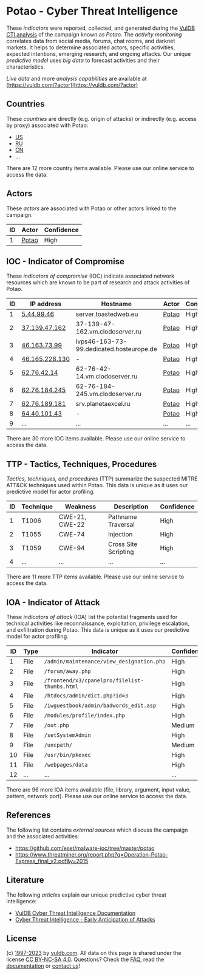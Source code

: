 # Potao - Cyber Threat Intelligence

These _indicators_ were reported, collected, and generated during the [VulDB CTI analysis](https://vuldb.com/?kb.cti) of the campaign known as _Potao_. The _activity monitoring_ correlates data from social media, forums, chat rooms, and darknet markets. It helps to determine associated actors, specific activities, expected intentions, emerging research, and ongoing attacks. Our unique _predictive model_ uses _big data_ to forecast activities and their characteristics.

_Live data_ and more _analysis capabilities_ are available at [https://vuldb.com/?actor](https://vuldb.com/?actor)

## Countries

These _countries_ are directly (e.g. origin of attacks) or indirectly (e.g. access by proxy) associated with Potao:

* [US](https://vuldb.com/?country.us)
* [RU](https://vuldb.com/?country.ru)
* [CN](https://vuldb.com/?country.cn)
* ...

There are 12 more country items available. Please use our online service to access the data.

## Actors

These _actors_ are associated with Potao or other actors linked to the campaign.

ID | Actor | Confidence
-- | ----- | ----------
1 | [Potao](https://vuldb.com/?actor.potao) | High

## IOC - Indicator of Compromise

These _indicators of compromise_ (IOC) indicate associated network resources which are known to be part of research and attack activities of Potao.

ID | IP address | Hostname | Actor | Confidence
-- | ---------- | -------- | ----- | ----------
1 | [5.44.99.46](https://vuldb.com/?ip.5.44.99.46) | server.toastedweb.eu | [Potao](https://vuldb.com/?actor.potao) | High
2 | [37.139.47.162](https://vuldb.com/?ip.37.139.47.162) | 37-139-47-162.vm.clodoserver.ru | [Potao](https://vuldb.com/?actor.potao) | High
3 | [46.163.73.99](https://vuldb.com/?ip.46.163.73.99) | lvps46-163-73-99.dedicated.hosteurope.de | [Potao](https://vuldb.com/?actor.potao) | High
4 | [46.165.228.130](https://vuldb.com/?ip.46.165.228.130) | - | [Potao](https://vuldb.com/?actor.potao) | High
5 | [62.76.42.14](https://vuldb.com/?ip.62.76.42.14) | 62-76-42-14.vm.clodoserver.ru | [Potao](https://vuldb.com/?actor.potao) | High
6 | [62.76.184.245](https://vuldb.com/?ip.62.76.184.245) | 62-76-184-245.vm.clodoserver.ru | [Potao](https://vuldb.com/?actor.potao) | High
7 | [62.76.189.181](https://vuldb.com/?ip.62.76.189.181) | srv.planetaexcel.ru | [Potao](https://vuldb.com/?actor.potao) | High
8 | [64.40.101.43](https://vuldb.com/?ip.64.40.101.43) | - | [Potao](https://vuldb.com/?actor.potao) | High
9 | ... | ... | ... | ...

There are 30 more IOC items available. Please use our online service to access the data.

## TTP - Tactics, Techniques, Procedures

_Tactics, techniques, and procedures_ (TTP) summarize the suspected MITRE ATT&CK techniques used within Potao. This data is unique as it uses our predictive model for actor profiling.

ID | Technique | Weakness | Description | Confidence
-- | --------- | -------- | ----------- | ----------
1 | T1006 | CWE-21, CWE-22 | Pathname Traversal | High
2 | T1055 | CWE-74 | Injection | High
3 | T1059 | CWE-94 | Cross Site Scripting | High
4 | ... | ... | ... | ...

There are 11 more TTP items available. Please use our online service to access the data.

## IOA - Indicator of Attack

These _indicators of attack_ (IOA) list the potential fragments used for technical activities like reconnaissance, exploitation, privilege escalation, and exfiltration during Potao. This data is unique as it uses our predictive model for actor profiling.

ID | Type | Indicator | Confidence
-- | ---- | --------- | ----------
1 | File | `/admin/maintenance/view_designation.php` | High
2 | File | `/forum/away.php` | High
3 | File | `/frontend/x3/cpanelpro/filelist-thumbs.html` | High
4 | File | `/htdocs/admin/dict.php?id=3` | High
5 | File | `/iwguestbook/admin/badwords_edit.asp` | High
6 | File | `/modules/profile/index.php` | High
7 | File | `/out.php` | Medium
8 | File | `/setSystemAdmin` | High
9 | File | `/uncpath/` | Medium
10 | File | `/usr/bin/pkexec` | High
11 | File | `/webpages/data` | High
12 | ... | ... | ...

There are 96 more IOA items available (file, library, argument, input value, pattern, network port). Please use our online service to access the data.

## References

The following list contains _external sources_ which discuss the campaign and the associated activities:

* https://github.com/eset/malware-ioc/tree/master/potao
* https://www.threatminer.org/report.php?q=Operation-Potao-Express_final_v2.pdf&y=2015

## Literature

The following _articles_ explain our unique predictive cyber threat intelligence:

* [VulDB Cyber Threat Intelligence Documentation](https://vuldb.com/?kb.cti)
* [Cyber Threat Intelligence - Early Anticipation of Attacks](https://www.scip.ch/en/?labs.20201022)

## License

(c) [1997-2023](https://vuldb.com/?kb.changelog) by [vuldb.com](https://vuldb.com/?kb.about). All data on this page is shared under the license [CC BY-NC-SA 4.0](https://creativecommons.org/licenses/by-nc-sa/4.0/). Questions? Check the [FAQ](https://vuldb.com/?kb.faq), read the [documentation](https://vuldb.com/?kb) or [contact us](https://vuldb.com/?contact)!
